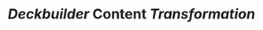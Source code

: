 ---
layout: Picture with Caption
title: "***Deckbuilder*** **Content** *Transformation*"
image: "deckbuilder_workflow_diagram.png"
text_caption: |
  **Visual representation** of the ***content-first*** design philosophy showing how *semantic analysis* transforms ___user content___ into **professional presentations** through ___intelligent layout___ selection and ***automated formatting***.
---